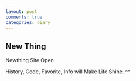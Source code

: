 ```yaml
---
layout: post
comments: true
categories: diary
---
```


## New Thing

Newthing Site Open

History, Code, Favorite, Info will Make Life Shine. ^^